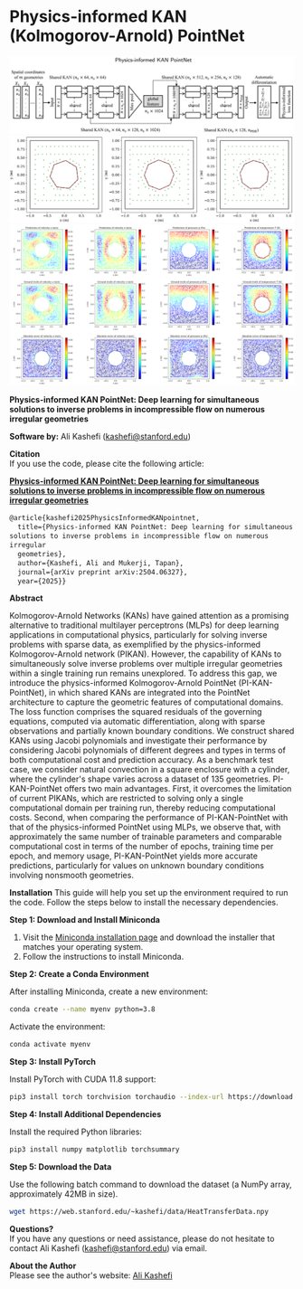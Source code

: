 # Physics-informed KAN (Kolmogorov-Arnold) PointNet
![pic](./pi_kan_pointnet.png)
![pic](./r3.png)
![pic](./r2.png)


**Physics-informed KAN PointNet: Deep learning for simultaneous solutions to inverse problems in incompressible flow on numerous irregular geometries**

**Software by:** Ali Kashefi (kashefi@stanford.edu) 

**Citation** <br>
If you use the code, please cite the following article: <br>

**[Physics-informed KAN PointNet: Deep learning for simultaneous solutions to inverse problems in incompressible flow on numerous irregular geometries](https://arxiv.org/abs/2504.06327)**

    @article{kashefi2025PhysicsInformedKANpointnet,
      title={Physics-informed KAN PointNet: Deep learning for simultaneous solutions to inverse problems in incompressible flow on numerous irregular 
      geometries},
      author={Kashefi, Ali and Mukerji, Tapan},
      journal={arXiv preprint arXiv:2504.06327},
      year={2025}}

**Abstract** <be>

Kolmogorov-Arnold Networks (KANs) have gained attention as a promising alternative to traditional multilayer perceptrons (MLPs) for deep learning applications in computational physics, particularly for solving inverse problems with sparse data, as exemplified by the physics-informed Kolmogorov-Arnold network (PIKAN). However, the capability of KANs to simultaneously solve inverse problems over multiple irregular geometries within a single training run remains unexplored. To address this gap, we introduce the physics-informed Kolmogorov-Arnold PointNet (PI-KAN-PointNet), in which shared KANs are integrated into the PointNet architecture to capture the geometric features of computational domains. The loss function comprises the squared residuals of the governing equations, computed via automatic differentiation, along with sparse observations and partially known boundary conditions. We construct shared KANs using Jacobi polynomials and investigate their performance by considering Jacobi polynomials of different degrees and types in terms of both computational cost and prediction accuracy. As a benchmark test case, we consider natural convection in a square enclosure with a cylinder, where the cylinder's shape varies across a dataset of 135 geometries. PI-KAN-PointNet offers two main advantages. First, it overcomes the limitation of current PIKANs, which are restricted to solving only a single computational domain per training run, thereby reducing computational costs. Second, when comparing the performance of PI-KAN-PointNet with that of the physics-informed PointNet using MLPs, we observe that, with approximately the same number of trainable parameters and comparable computational cost in terms of the number of epochs, training time per epoch, and memory usage, PI-KAN-PointNet yields more accurate predictions, particularly for values on unknown boundary conditions involving nonsmooth geometries.

**Installation** <be>
This guide will help you set up the environment required to run the code. Follow the steps below to install the necessary dependencies.

**Step 1: Download and Install Miniconda**

1. Visit the [Miniconda installation page](https://docs.conda.io/en/latest/miniconda.html) and download the installer that matches your operating system.
2. Follow the instructions to install Miniconda.

**Step 2: Create a Conda Environment**

After installing Miniconda, create a new environment:

```bash
conda create --name myenv python=3.8
```

Activate the environment:

```bash
conda activate myenv
```

**Step 3: Install PyTorch**

Install PyTorch with CUDA 11.8 support:

```bash
pip3 install torch torchvision torchaudio --index-url https://download.pytorch.org/whl/cu118
```

**Step 4: Install Additional Dependencies**

Install the required Python libraries:

```bash
pip3 install numpy matplotlib torchsummary
```

**Step 5: Download the Data** <be>

Use the following batch command to download the dataset (a NumPy array, approximately 42MB in size).

```bash
wget https://web.stanford.edu/~kashefi/data/HeatTransferData.npy
```

**Questions?** <br>
If you have any questions or need assistance, please do not hesitate to contact Ali Kashefi (kashefi@stanford.edu) via email. 

**About the Author** <br>
Please see the author's website: [Ali Kashefi](https://web.stanford.edu/~kashefi/) 

